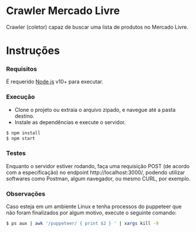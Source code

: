 # Crawler Mercado Livre
Crawler (coletor) capaz de buscar uma lista de produtos no Mercado Livre.

# Instruções

### Requisitos

É requerido [Node.js](https://nodejs.org/) v10+ para executar.

### Execução

* Clone o projeto ou extraia o arquivo zipado, e navegue até a pasta destino.
* Instale as dependências e execute o servidor.

```sh
$ npm install
$ npm start
```

### Testes

Enquanto o servidor estiver rodando, faça uma requisição POST (de acordo com a especificação) no endpoint http://localhost:3000/, podendo utilizar softwares como Postman, algum navegador, ou mesmo CURL, por exemplo.

### Observações

Caso esteja em um ambiente Linux e tenha processos do puppeteer que não foram finalizados por algum motivo, execute o seguinte comando:
```sh
$ ps aux | awk '/puppeteer/ { print $2 } ' | xargs kill -9
```